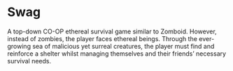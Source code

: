 # Swag
A top-down CO-OP ethereal survival game similar to Zomboid. However, instead of zombies, the player faces ethereal beings. Through the ever-growing sea of malicious yet surreal creatures, the player must find and reinforce a shelter whilst managing themselves and their friends’ necessary survival needs.
